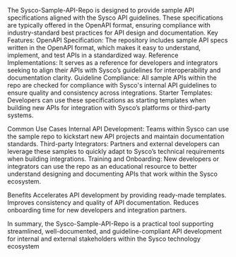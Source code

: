 The Sysco-Sample-API-Repo is designed to provide sample API specifications aligned with the Sysco API guidelines. These specifications are typically offered in the OpenAPI format, ensuring compliance with industry-standard best practices for API design and documentation.
Key Features:
OpenAPI Specification: The repository includes sample API specs written in the OpenAPI format, which makes it easy to understand, implement, and test APIs in a standardized way.
Reference Implementations: It serves as a reference for developers and integrators seeking to align their APIs with Sysco’s guidelines for interoperability and documentation clarity.
Guideline Compliance: All sample APIs within the repo are checked for compliance with Sysco's internal API guidelines to ensure quality and consistency across integrations.
Starter Templates: Developers can use these specifications as starting templates when building new APIs for integration with Sysco’s platforms or third-party systems.

Common Use Cases
Internal API Development: Teams within Sysco can use the sample repo to kickstart new API projects and maintain documentation standards.
Third-party Integrators: Partners and external developers can leverage these samples to quickly adapt to Sysco’s technical requirements when building integrations.
Training and Onboarding: New developers or integrators can use the repo as an educational resource to better understand designing and documenting APIs that work within the Sysco ecosystem.

Benefits
Accelerates API development by providing ready-made templates.
Improves consistency and quality of API documentation.
Reduces onboarding time for new developers and integration partners.

In summary, the Sysco-Sample-API-Repo is a practical tool supporting streamlined, well-documented, and guideline-compliant API development for internal and external stakeholders within the Sysco technology ecosystem
